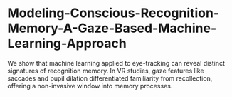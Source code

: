 # Modeling-Conscious-Recognition-Memory-A-Gaze-Based-Machine-Learning-Approach
We show that machine learning applied to eye-tracking can reveal distinct signatures of recognition memory. In VR studies, gaze features like saccades and pupil dilation differentiated familiarity from recollection, offering a non-invasive window into memory processes.
